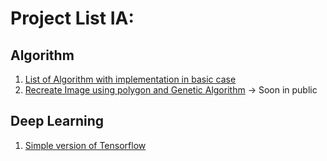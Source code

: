 # Project List IA: 

## Algorithm

1. [List of Algorithm with implementation in basic case](https://github.com/nathan-hoche/Algorithm)
2. [Recreate Image using polygon and Genetic Algorithm]() -> Soon in public

## Deep Learning

1. [Simple version of Tensorflow](https://github.com/nathan-hoche/BrainySimulation)
